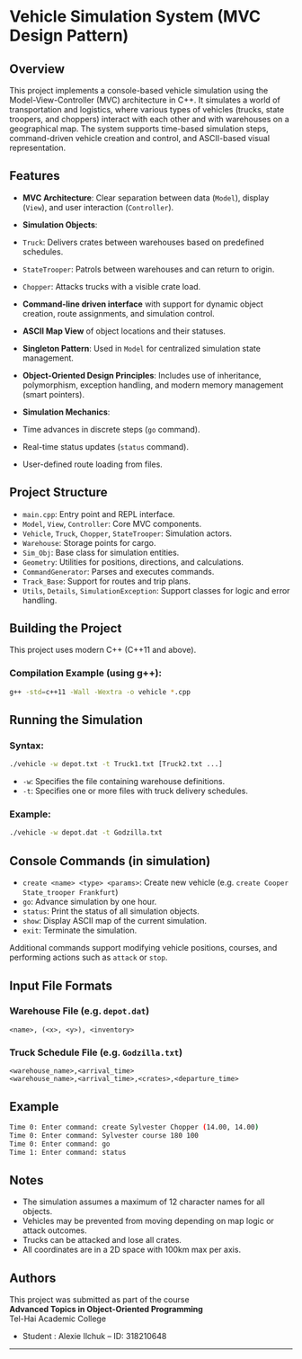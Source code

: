 # Vehicle Simulation System (MVC Design Pattern)

## Overview
This project implements a console-based vehicle simulation using the Model-View-Controller (MVC) architecture in C++.
It simulates a world of transportation and logistics, where various types of vehicles (trucks, state troopers, and choppers) interact with each other and with warehouses on a geographical map.
The system supports time-based simulation steps, command-driven vehicle creation and control, and ASCII-based visual representation.


## Features  
-  **MVC Architecture**: Clear separation between data (`Model`), display (`View`), and user interaction (`Controller`).
-  **Simulation Objects**:
-  `Truck`: Delivers crates between warehouses based on predefined schedules.
-  `StateTrooper`: Patrols between warehouses and can return to origin.
-  `Chopper`: Attacks trucks with a visible crate load.

-  **Command-line driven interface** with support for dynamic object creation, route assignments, and simulation control.
-  **ASCII Map View** of object locations and their statuses.
-  **Singleton Pattern**: Used in `Model` for centralized simulation state management.
-  **Object-Oriented Design Principles**: Includes use of inheritance, polymorphism, exception handling, and modern memory management (smart pointers).
-  **Simulation Mechanics**:
- Time advances in discrete steps (`go` command).
- Real-time status updates (`status` command).
- User-defined route loading from files.

## Project Structure
-  `main.cpp`: Entry point and REPL interface.
-  `Model`, `View`, `Controller`: Core MVC components.
-  `Vehicle`, `Truck`, `Chopper`, `StateTrooper`: Simulation actors.
-  `Warehouse`: Storage points for cargo.
-  `Sim_Obj`: Base class for simulation entities.
-  `Geometry`: Utilities for positions, directions, and calculations.
-  `CommandGenerator`: Parses and executes commands.
-  `Track_Base`: Support for routes and trip plans.
-  `Utils`, `Details`, `SimulationException`: Support classes for logic and error handling.

## Building the Project
This project uses modern C++ (C++11 and above).

### Compilation Example (using g++):
```bash
g++ -std=c++11 -Wall -Wextra -o vehicle *.cpp
```

## Running the Simulation
### Syntax:
```bash
./vehicle -w depot.txt -t Truck1.txt [Truck2.txt ...]
```
-  `-w`: Specifies the file containing warehouse definitions.
-  `-t`: Specifies one or more files with truck delivery schedules.

### Example:
```bash
./vehicle -w depot.dat -t Godzilla.txt
```

## Console Commands (in simulation)
-  `create <name> <type> <params>`: Create new vehicle (e.g. `create Cooper State_trooper Frankfurt`)
-  `go`: Advance simulation by one hour.
-  `status`: Print the status of all simulation objects.
-  `show`: Display ASCII map of the current simulation.
-  `exit`: Terminate the simulation.

Additional commands support modifying vehicle positions, courses, and performing actions such as `attack` or `stop`.

## Input File Formats
### Warehouse File (e.g. `depot.dat`)
```
<name>, (<x>, <y>), <inventory>
```

### Truck Schedule File (e.g. `Godzilla.txt`)
```
<warehouse_name>,<arrival_time>
<warehouse_name>,<arrival_time>,<crates>,<departure_time>
```

## Example
```bash
Time 0: Enter command: create Sylvester Chopper (14.00, 14.00)
Time 0: Enter command: Sylvester course 180 100
Time 0: Enter command: go
Time 1: Enter command: status
```

## Notes
- The simulation assumes a maximum of 12 character names for all objects.
- Vehicles may be prevented from moving depending on map logic or attack outcomes.
- Trucks can be attacked and lose all crates.
- All coordinates are in a 2D space with 100km max per axis.

## Authors
This project was submitted as part of the course  
**Advanced Topics in Object-Oriented Programming**  
Tel-Hai Academic College

- Student : Alexie Ilchuk – ID: 318210648
---